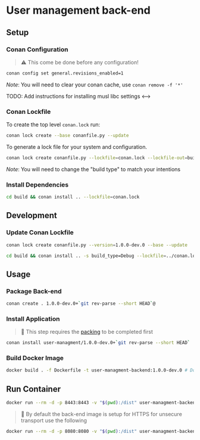 # User management back-end

## Setup

### Conan Configuration

> :warning: This come be done before any configuration!

```sh
conan config set general.revisions_enabled=1
```

*Note*: You will need to clear your conan cache, use `conan remove -f '*'`

<!--> TODO: Add instructions for installing musl libc settings <-->

### Conan Lockfile

To create the top level `conan.lock` run:

```sh
conan lock create --base conanfile.py --update
```

To generate a lock file for your system and configuration.

```sh
conan lock create conanfile.py --lockfile=conan.lock --lockfile-out=build/conan.lock -s build_type=Debug -s compiler.libcxx=libstdc++11
```

*Note*: You will need to change the "build type" to match your intentions

### Install Dependencies

```sh
cd build && conan install .. --lockfile=conan.lock
```

## Development

### Update Conan Lockfile

```sh
conan lock create conanfile.py --version=1.0.0-dev.0 --base --update
```

```sh
cd build && conan install .. -s build_type=Debug --lockfile=../conan.lock
```

## Usage

### Package Back-end

```sh
conan create . 1.0.0-dev.0+`git rev-parse --short HEAD`@
```

### Install Application

> :notebook: This step requires the [packing](#package) to be completed first

```sh
conan install user-managment/1.0.0-dev.0+`git rev-parse --short HEAD`
```

### Build Docker Image

```sh
docker build . -f Dockerfile -t user-managment-backend:1.0.0-dev.0 # Docker does not support SemVer build information
```

## Run Container

```sh
docker run --rm -d -p 8443:8443 -v "$(pwd):/dist" user-managment-backend:1.0.0-dev.0
```

> :notebook: By default the back-end image is setup for HTTPS for unsecure transport use the following

```sh
docker run --rm -d -p 8080:8080 -v "$(pwd):/dist" user-managment-backend:1.0.0-dev.0 dist -a "0.0.0.0" -p 8080 -n 4
```

